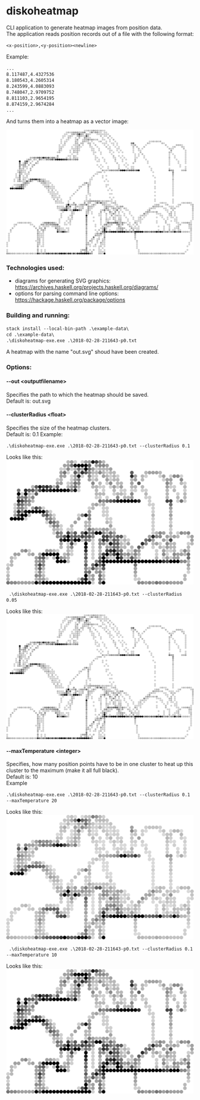 # diskoheatmap
CLI application to generate heatmap images from position data.  
The application reads position records out of a file with the following format:
    
    <x-position>,<y-position><newline>

Example:

    ...
    8.117487,4.4327536
    8.180543,4.2605314
    8.243599,4.0883093
    8.748047,2.9709752
    8.811103,2.9654195
    8.874159,2.9674284
    ...

And turns them into a heatmap as a vector image:

<img src="https://raw.githubusercontent.com/nmaehlmann/diskoheatmap/master/example-data/cluster-radius-0-05.svg?sanitize=true">


### Technologies used:
- diagrams for generating SVG graphics: https://archives.haskell.org/projects.haskell.org/diagrams/
- options for parsing command line options: https://hackage.haskell.org/package/options

### Building and running:
    stack install --local-bin-path .\example-data\
    cd .\example-data\
    .\diskoheatmap-exe.exe .\2018-02-28-211643-p0.txt
A heatmap with the name "out.svg" shoud have been created.

### Options:
#### --out \<outputfilename\>
Specifies the path to which the heatmap should be saved.  
Default is: out.svg

#### --clusterRadius \<float\>
Specifies the size of the heatmap clusters.  
Default is: 0.1
Example:  

    .\diskoheatmap-exe.exe .\2018-02-28-211643-p0.txt --clusterRadius 0.1
    
 Looks like this:
 <img src="https://raw.githubusercontent.com/nmaehlmann/diskoheatmap/master/example-data/cluster-radius-0-1.svg?sanitize=true">
 
     .\diskoheatmap-exe.exe .\2018-02-28-211643-p0.txt --clusterRadius 0.05
     
 Looks like this:
 <img src="https://raw.githubusercontent.com/nmaehlmann/diskoheatmap/master/example-data/cluster-radius-0-05.svg?sanitize=true">
 
 #### --maxTemperature \<integer\>
 Specifies, how many position points have to be in one cluster to heat up this cluster to the maximum (make it all full black).  
 Default is: 10  
 Example
 
    .\diskoheatmap-exe.exe .\2018-02-28-211643-p0.txt --clusterRadius 0.1 --maxTemperature 20
 
 Looks like this:  
 <img src="https://raw.githubusercontent.com/nmaehlmann/diskoheatmap/master/example-data/max-temperature-20.svg?sanitize=true">
 
     .\diskoheatmap-exe.exe .\2018-02-28-211643-p0.txt --clusterRadius 0.1 --maxTemperature 10
 
 Looks like this:  
 <img src="https://raw.githubusercontent.com/nmaehlmann/diskoheatmap/master/example-data/max-temperature-10.svg?sanitize=true">
